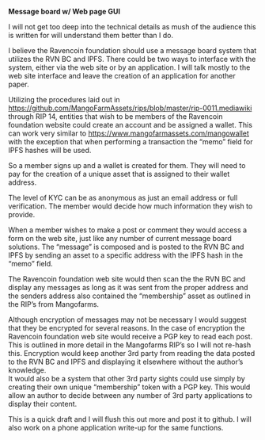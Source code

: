 <b>Message board w/ Web page GUI</b>

I will not get too deep into the technical details as mush of the audience this is written for will understand them better than I do.

I believe the Ravencoin foundation should use a message board system that utilizes the RVN BC and IPFS.  There could be two ways to interface with the system, 
either via the web site or by an application.  I will talk mostly to the web site interface and leave the creation of an application for another paper. 

Utilizing the procedures laid out in https://github.com/MangoFarmAssets/rips/blob/master/rip-0011.mediawiki through RIP 14, entities that wish to be members of 
the Ravencoin foundation website could create an account and be assigned a wallet.  This can work very similar to https://www.mangofarmassets.com/mangowallet 
with the exception that when performing a transaction the “memo” field for IPFS hashes will be used.

So a member signs up and a wallet is created for them.  They will need to pay for the creation of a unique asset that is assigned to their wallet address.  

The level of KYC can be as anonymous as just an email address or full verification.  The member would decide how much information they wish to provide.  

When a member wishes to make a post or comment they would access a form on the web site, just like any number of current message board solutions.  The “message” 
is composed and is posted to the RVN BC and IPFS by sending an asset to a specific address with the IPFS hash in the “memo” field.  

The Ravencoin foundation web site would then scan the the RVN BC and display any messages as long as it was sent from the proper address and the senders 
address also contained the “membership” asset as outlined in the RIP’s from Mangofarms.  

Although encryption of messages may not be necessary I would suggest that they be encrypted for several reasons.  In the case of encryption the Ravencoin 
foundation web site would receive a PGP key to read each post.  This is outlined in more detail in the Mangofarms RIP’s so I will not re-hash this.
Encryption would keep another 3rd party from reading the data posted to the RVN BC and IPFS and displaying it elsewhere without the author’s knowledge.  
It would also be a system that other 3rd party sights could use simply by creating their own unique “membership” token with a PGP key.  This would allow an 
author to decide between any number of 3rd party applications to display their content. 

This is a quick draft and I will flush this out more and post it to github.  I will also work on a phone application write-up for the same functions. 
